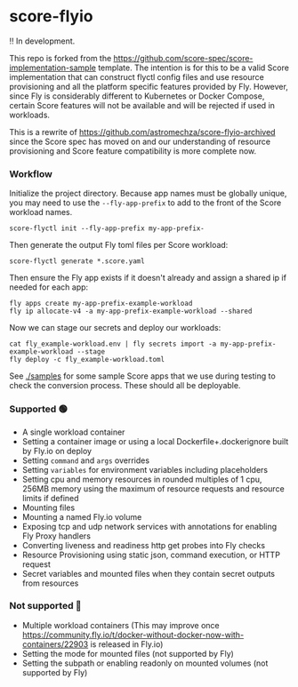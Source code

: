 # score-flyio

‼️ In development.

This repo is forked from the <https://github.com/score-spec/score-implementation-sample> template. The intention is for this to be a valid Score implementation that can construct flyctl config files and use resource provisioning and all the platform specific features provided by Fly. However, since Fly is considerably different to Kubernetes or Docker Compose, certain Score features will not be available and will be rejected if used in workloads.

This is a rewrite of <https://github.com/astromechza/score-flyio-archived> since the Score spec has moved on and our understanding of resource provisioning and Score feature compatibility is more complete now.

### Workflow

Initialize the project directory. Because app names must be globally unique, you may need to use the `--fly-app-prefix` to add to the front of the Score workload names.

```
score-flyctl init --fly-app-prefix my-app-prefix-
```

Then generate the output Fly toml files per Score workload:

```
score-flyctl generate *.score.yaml
```

Then ensure the Fly app exists if it doesn't already and assign a shared ip if needed for each app:

```
fly apps create my-app-prefix-example-workload
fly ip allocate-v4 -a my-app-prefix-example-workload --shared
```

Now we can stage our secrets and deploy our workloads:

```
cat fly_example-workload.env | fly secrets import -a my-app-prefix-example-workload --stage 
fly deploy -c fly_example-workload.toml
```

See [./samples](./samples) for some sample Score apps that we use during testing to check the conversion process. These should all be deployable.

### Supported 🟢

- A single workload container
- Setting a container image or using a local Dockerfile+.dockerignore built by Fly.io on deploy
- Setting `command` and `args` overrides
- Setting `variables` for environment variables including placeholders
- Setting cpu and memory resources in rounded multiples of 1 cpu, 256MB memory using the maximum of resource requests and resource limits if defined
- Mounting files
- Mounting a named Fly.io volume
- Exposing tcp and udp network services with annotations for enabling Fly Proxy handlers
- Converting liveness and readiness http get probes into Fly checks
- Resource Provisioning using static json, command execution, or HTTP request
- Secret variables and mounted files when they contain secret outputs from resources

### Not supported 🔴

- Multiple workload containers (This may improve once https://community.fly.io/t/docker-without-docker-now-with-containers/22903 is released in Fly.io)
- Setting the mode for mounted files (not supported by Fly)
- Setting the subpath or enabling readonly on mounted volumes (not supported by Fly)
